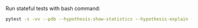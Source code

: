 Run stateful tests with bash command:

```bash
pytest -s -vv --pdb --hypothesis-show-statistics --hypothesis-explain --hypothesis-verbosity=debug test_ch_auth.py
```
